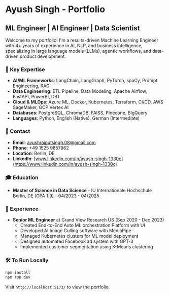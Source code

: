 # Ayush Singh - Portfolio

## ML Engineer | AI Engineer | Data Scientist

Welcome to my portfolio! I'm a results-driven Machine Learning Engineer with 4+ years of experience in AI, NLP, and business intelligence, specializing in large language models (LLMs), agentic workflows, and data-driven product development.

### 🚀 Key Expertise
- **AI/ML Frameworks**: LangChain, LangGraph, PyTorch, spaCy, Prompt Engineering, RAG
- **Data Engineering**: ETL Pipeline, Data Modeling, Apache Airflow, FastAPI, PowerBI, DBT
- **Cloud & MLOps**: Azure ML, Docker, Kubernetes, Terraform, CI/CD, AWS SageMaker, GCP Vertex AI
- **Databases**: PostgreSQL, ChromaDB, FAISS, Pinecone, BigQuery
- **Languages**: Python, English (Native), German (Intermediate)

### 📧 Contact
- **Email**: ayushrajputsingh.08@gmail.com
- **Phone**: +49 1525 9857962
- **Location**: Berlin, DE
- **LinkedIn**: [www.linkedin.com/in/ayush-singh-1330c](https://www.linkedin.com/in/ayush-singh-1330c)

### 🎓 Education
- **Master of Science in Data Science** - IU Internationale Hochschule Berlin, DE (GPA 1.9) - 04/2023 - 04/2025

### 💼 Experience
- **Senior ML Engineer** at Grand View Research US (Sep 2020 - Dec 2023)
  - Created End-to-End Auto ML orchestration Platform with UI
  - Developed AI Image Culling software with MediaPipe
  - Managed Kubernetes clusters for ML model deployment
  - Designed automated Facebook ad system with GPT-3
  - Implemented customer segmentation using K-Means clustering

### 🛠️ To Run Locally
```bash
npm install
npm run dev
```

Visit `http://localhost:5173/` to view the portfolio.
